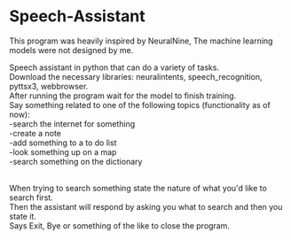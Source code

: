 # Speech-Assistant
This program was heavily inspired by NeuralNine, 
The machine learning models were not designed by me. 

Speech assistant in python that can do a variety of tasks. </br>
Download the necessary libraries: neuralintents, speech_recognition, pyttsx3, webbrowser. </br>
After running the program wait for the model to finish training. </br>
Say something related to one of the following topics (functionality as of now): </br>
-search the internet for something </br>
-create a note </br> 
-add something to a to do list </br>
-look something up on a map </br>
-search something on the dictionary </br> </br>

When trying to search something state the nature of what you'd like to search first. </br>
Then the assistant will respond by asking you what to search and then you state it. </br>
Says Exit, Bye or something of the like to close the program.  </br>

